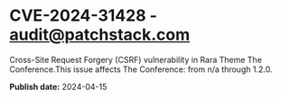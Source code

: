 # CVE-2024-31428 - audit@patchstack.com

Cross-Site Request Forgery (CSRF) vulnerability in Rara Theme The Conference.This issue affects The Conference: from n/a through 1.2.0.



**Publish date:** 2024-04-15
